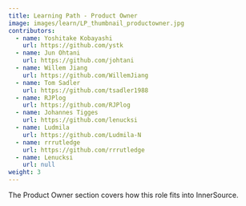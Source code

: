 ```yaml
---
title: Learning Path - Product Owner
image: images/learn/LP_thumbnail_productowner.jpg
contributors:
  - name: Yoshitake Kobayashi
    url: https://github.com/ystk
  - name: Jun Ohtani
    url: https://github.com/johtani
  - name: Willem Jiang
    url: https://github.com/WillemJiang
  - name: Tom Sadler
    url: https://github.com/tsadler1988
  - name: RJPlog
    url: https://github.com/RJPlog
  - name: Johannes Tigges
    url: https://github.com/lenucksi
  - name: Ludmila
    url: https://github.com/Ludmila-N
  - name: rrrutledge
    url: https://github.com/rrrutledge
  - name: Lenucksi
    url: null
weight: 3
---
```


The Product Owner section covers how this role fits into InnerSource.
<!--- This file autogenerated from https://github.com/InnerSourceCommons/InnerSourceLearningPath/blob/master/scripts -->